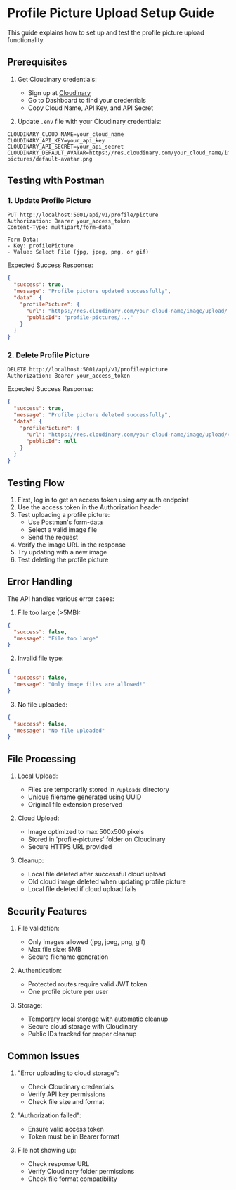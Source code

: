 # Profile Picture Upload Setup Guide

This guide explains how to set up and test the profile picture upload functionality.

## Prerequisites

1. Get Cloudinary credentials:
   - Sign up at [Cloudinary](https://cloudinary.com)
   - Go to Dashboard to find your credentials
   - Copy Cloud Name, API Key, and API Secret

2. Update `.env` file with your Cloudinary credentials:
```
CLOUDINARY_CLOUD_NAME=your_cloud_name
CLOUDINARY_API_KEY=your_api_key
CLOUDINARY_API_SECRET=your_api_secret
CLOUDINARY_DEFAULT_AVATAR=https://res.cloudinary.com/your_cloud_name/image/upload/v1/profile-pictures/default-avatar.png
```

## Testing with Postman

### 1. Update Profile Picture

```http
PUT http://localhost:5001/api/v1/profile/picture
Authorization: Bearer your_access_token
Content-Type: multipart/form-data

Form Data:
- Key: profilePicture
- Value: Select File (jpg, jpeg, png, or gif)
```

Expected Success Response:
```json
{
  "success": true,
  "message": "Profile picture updated successfully",
  "data": {
    "profilePicture": {
      "url": "https://res.cloudinary.com/your-cloud-name/image/upload/...",
      "publicId": "profile-pictures/..."
    }
  }
}
```

### 2. Delete Profile Picture

```http
DELETE http://localhost:5001/api/v1/profile/picture
Authorization: Bearer your_access_token
```

Expected Success Response:
```json
{
  "success": true,
  "message": "Profile picture deleted successfully",
  "data": {
    "profilePicture": {
      "url": "https://res.cloudinary.com/your-cloud-name/image/upload/v1/profile-pictures/default-avatar.png",
      "publicId": null
    }
  }
}
```

## Testing Flow

1. First, log in to get an access token using any auth endpoint
2. Use the access token in the Authorization header
3. Test uploading a profile picture:
   - Use Postman's form-data
   - Select a valid image file
   - Send the request
4. Verify the image URL in the response
5. Try updating with a new image
6. Test deleting the profile picture

## Error Handling

The API handles various error cases:

1. File too large (>5MB):
```json
{
  "success": false,
  "message": "File too large"
}
```

2. Invalid file type:
```json
{
  "success": false,
  "message": "Only image files are allowed!"
}
```

3. No file uploaded:
```json
{
  "success": false,
  "message": "No file uploaded"
}
```

## File Processing

1. Local Upload:
   - Files are temporarily stored in `/uploads` directory
   - Unique filename generated using UUID
   - Original file extension preserved

2. Cloud Upload:
   - Image optimized to max 500x500 pixels
   - Stored in 'profile-pictures' folder on Cloudinary
   - Secure HTTPS URL provided

3. Cleanup:
   - Local file deleted after successful cloud upload
   - Old cloud image deleted when updating profile picture
   - Local file deleted if cloud upload fails

## Security Features

1. File validation:
   - Only images allowed (jpg, jpeg, png, gif)
   - Max file size: 5MB
   - Secure filename generation

2. Authentication:
   - Protected routes require valid JWT token
   - One profile picture per user

3. Storage:
   - Temporary local storage with automatic cleanup
   - Secure cloud storage with Cloudinary
   - Public IDs tracked for proper cleanup

## Common Issues

1. "Error uploading to cloud storage":
   - Check Cloudinary credentials
   - Verify API key permissions
   - Check file size and format

2. "Authorization failed":
   - Ensure valid access token
   - Token must be in Bearer format

3. File not showing up:
   - Check response URL
   - Verify Cloudinary folder permissions
   - Check file format compatibility